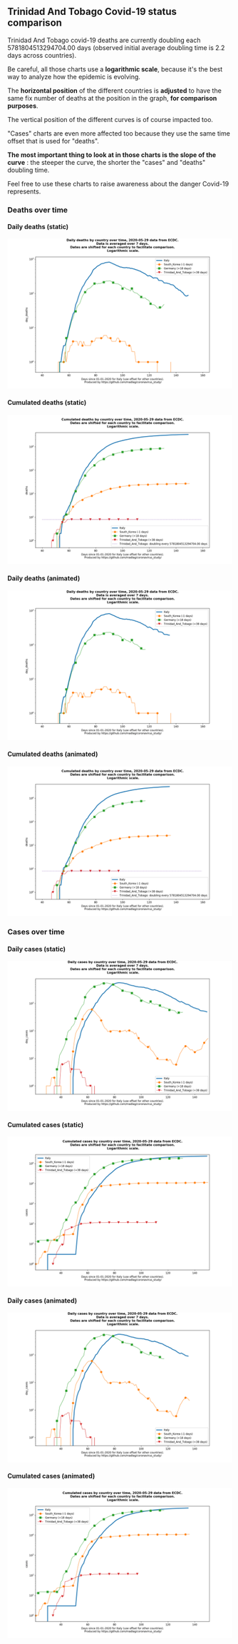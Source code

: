 ## Trinidad And Tobago Covid-19 status comparison 

Trinidad And Tobago covid-19 deaths are currently doubling each 5781804513294704.00 days (observed initial average doubling time is 2.2 days across countries).



Be careful, all those charts use a **logarithmic scale**, because it's the best way to analyze how the epidemic is evolving.
 
The **horizontal position** of the different countries is **adjusted** to have the same fix number of deaths at the position in the graph, **for comparison purposes**.

The vertical position of the different curves is of course impacted too.

"Cases" charts are even more affected too because they use the same time offset that is used for "deaths".

**The most important thing to look at in those charts is the slope of the curve** : the steeper the curve, the shorter the "cases" and "deaths" doubling time.

Feel free to use these charts to raise awareness about the danger Covid-19 represents. 


 
### Deaths over time
 
#### Daily deaths (static)
![Trinidad And Tobago covid-19 daily deaths static chart](https://raw.githubusercontent.com/madlag/coronavirus_study/master/notebooks/graphs/2020-05-29/countries/Trinidad_And_Tobago/2020-05-29_Trinidad_And_Tobago_day_deaths.png "Trinidad And Tobago covid-19 day_deaths static chart")   
 
#### Cumulated deaths (static)
![Trinidad And Tobago covid-19 cumulated deaths static chart](https://raw.githubusercontent.com/madlag/coronavirus_study/master/notebooks/graphs/2020-05-29/countries/Trinidad_And_Tobago/2020-05-29_Trinidad_And_Tobago_deaths.png "Trinidad And Tobago covid-19 deaths static chart")   
 
#### Daily deaths (animated)
![Trinidad And Tobago covid-19 daily deaths animated chart](https://raw.githubusercontent.com/madlag/coronavirus_study/master/notebooks/graphs/2020-05-29/countries/Trinidad_And_Tobago/2020-05-29_Trinidad_And_Tobago_day_deaths.gif "Trinidad And Tobago covid-19 day_deaths animated chart")   
 
#### Cumulated deaths (animated)
![Trinidad And Tobago covid-19 cumulated deaths animated chart](https://raw.githubusercontent.com/madlag/coronavirus_study/master/notebooks/graphs/2020-05-29/countries/Trinidad_And_Tobago/2020-05-29_Trinidad_And_Tobago_deaths.gif "Trinidad And Tobago covid-19 deaths animated chart")   

 
### Cases over time
 
#### Daily cases (static)
![Trinidad And Tobago covid-19 daily cases static chart](https://raw.githubusercontent.com/madlag/coronavirus_study/master/notebooks/graphs/2020-05-29/countries/Trinidad_And_Tobago/2020-05-29_Trinidad_And_Tobago_day_cases.png "Trinidad And Tobago covid-19 day_cases static chart")   
 
#### Cumulated cases (static)
![Trinidad And Tobago covid-19 cumulated cases static chart](https://raw.githubusercontent.com/madlag/coronavirus_study/master/notebooks/graphs/2020-05-29/countries/Trinidad_And_Tobago/2020-05-29_Trinidad_And_Tobago_cases.png "Trinidad And Tobago covid-19 cases static chart")   
 
#### Daily cases (animated)
![Trinidad And Tobago covid-19 daily cases animated chart](https://raw.githubusercontent.com/madlag/coronavirus_study/master/notebooks/graphs/2020-05-29/countries/Trinidad_And_Tobago/2020-05-29_Trinidad_And_Tobago_day_cases.gif "Trinidad And Tobago covid-19 day_cases animated chart")   
 
#### Cumulated cases (animated)
![Trinidad And Tobago covid-19 cumulated cases animated chart](https://raw.githubusercontent.com/madlag/coronavirus_study/master/notebooks/graphs/2020-05-29/countries/Trinidad_And_Tobago/2020-05-29_Trinidad_And_Tobago_cases.gif "Trinidad And Tobago covid-19 cases animated chart")   

